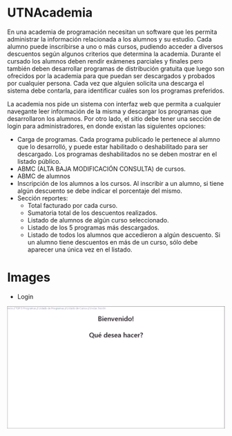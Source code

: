 # UTNAcademia

En una academia de programación necesitan un software que les permita administrar la información relacionada a los alumnos y su estudio. Cada alumno puede inscribirse a uno o más cursos, pudiendo acceder a diversos descuentos según algunos criterios que determina la academia. Durante el cursado los alumnos deben rendir exámenes parciales y finales pero también deben desarrollar programas de distribución gratuita que luego son ofrecidos por la academia para que puedan ser descargados y probados por cualquier persona. Cada vez que alguien solicita una descarga el sistema debe contarla, para identificar cuáles son los programas preferidos.

La academia nos pide un sistema con interfaz web que permita a cualquier navegante leer información de la misma y descargar los programas que desarrollaron los alumnos. Por otro lado, el sitio debe tener una sección de login para administradores, en donde existan las siguientes opciones:

- Carga de programas. Cada programa publicado le pertenece al alumno que lo desarrolló, y puede estar habilitado o deshabilitado para ser descargado. Los programas deshabilitados no se deben mostrar en el listado público.
- ABMC (ALTA BAJA MODIFICACIÓN CONSULTA) de cursos.
- ABMC de alumnos
- Inscripción de los alumnos a los cursos. Al inscribir a un alumno, si tiene algún descuento se debe indicar el porcentaje del mismo.
- Sección reportes:
  - Total facturado por cada curso.
  - Sumatoria total de los descuentos realizados.
  - Listado de alumnos de algún curso seleccionado.
  - Listado de los 5 programas más descargados.
  - Listado de todos los alumnos que accedieron a algún descuento. Si un alumno tiene descuentos en más de un curso, sólo debe aparecer una única vez en el listado.

# Images
- Login

![Login](https://raw.githubusercontent.com/bartoligerman497/UTN-Academy/main/docs/images/Inicio.png)
